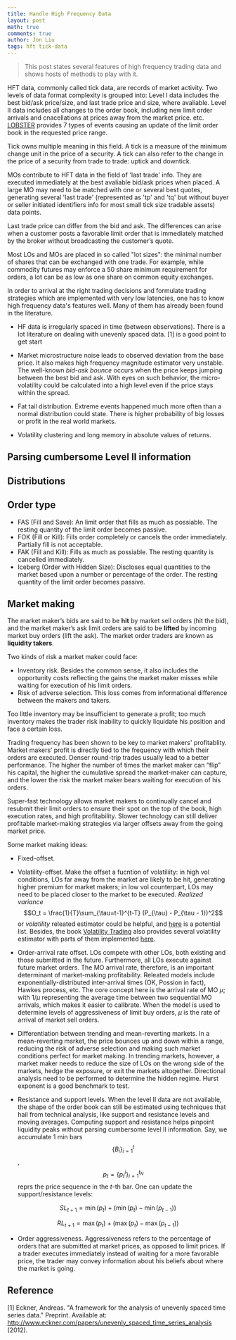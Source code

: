 ```yaml
---
title: Handle High Frequency Data
layout: post
math: true
comments: true
author: Jon Liu
tags: hft tick-data
---
```


> This post states several features of high frequency trading data and shows hosts of methods to play with it.

<!--more-->

HFT data, commonly called tick data, are records of market activity. Two levels of data format complexity is grouped into: Level I data includes the best bid/ask price/size, and last trade price and size, where avaliable. Level II data includes all changes to the order book, including new limit order arrivals and cnacellations at prices away from the market price. etc. [LOBSTER](https://lobsterdata.com/info/DataStructure.php) provides 7 types of events causing an update of the limit order book in the requested price range.

Tick owns multiple meaning in this field. A tick is a measure of the minimum change unit in the price of a security. A tick can also refer to the change in the price of a security from trade to trade: uptick and downtick.

MOs contribute to HFT data in the field of 'last trade' info. They are executed immediately at the best avaliable bid/ask prices when placed. A large MO may need to be matched with one or several best quotes, generating several 'last trade' (represented as 'tp' and 'tq' but without buyer or seller initiated identifiers info for most small tick size tradable assets) data points.

Last trade price can differ from the bid and ask. The differences can arise when a customer posts a favorable limit order that is immediately matched by the broker without broadcasting the customer’s quote.

Most LOs and MOs are placed in so called "lot sizes": the minimal number of shares
that can be exchanged with one trade. For example, while commodity futures may enforce a 50 share minimum requirement for orders, a lot can be as low as one share on common equity exchanges.

In order to arrival at the right trading decisions and formulate trading strategies which are implemented with very low latencies, one has to know high frequency data's features well. Many of them has already been found in the literature.

- HF data is irregularly spaced in time (between observations). There is a lot literature on dealing with unevenly spaced data. [1] is a good point to get start

- Market microstructure noise leads to observed deviation from the base price. It also makes high frequency magnitude estimator very unstable. The well-known *bid-ask bounce* occurs when the price keeps jumping between the best bid and ask. With eyes  on such behavior, the micro-volatility could be calculated into a high level even if the price stays within the spread.

- Fat tail distribution. Extreme events happened much more often than a normal distribution could state. There is higher probability of big losses or profit in the real world markets.

- Volatility clustering and long memory in absolute values of returns.

## Parsing cumbersome Level II information

## Distributions

## Order type
- FAS (Fill and Save): An limit order that fills as much as possiable. The resting quantity of the limit order becomes passive.
- FOK (Fill or Kill): Fills order completely or cancels the order immediately. Partially fill is not acceptable.
- FAK (Fill and Kill): Fills as much as possiable. The resting quantity is cancelled immediately.
- Iceberg (Order with Hidden Size): Discloses equal quantities to the market based upon a number or percentage of the order. The resting quantity of the limit order becomes passive.

## Market making

The market maker’s bids are said to be **hit** by market sell orders (hit the bid), and the market maker’s ask limit orders are said to be **lifted** by incoming market buy orders (lift the ask). The market order traders are known as **liquidity takers**.

Two kinds of risk a market maker could face:
- Inventory risk. Besides the common sense, it also includes the opportunity costs reflecting the gains the market maker misses while waiting for execution of his limit orders.
- Risk of adverse selection. This loss comes from informational difference between the makers and takers.

Too little inventory may be insufficient to generate a profit; too much inventory makes the trader risk inability to quickly liquidate his position and face a certain loss.

Trading frequency has been shown to be key to market makers' profitablity. Market makers’ profit is directly tied to the frequency with which their orders are executed. Denser round-trip trades usually lead to a better performance. The higher the number of times the market maker can “flip” his capital, the higher the cumulative spread the market-maker can capture, and the lower the risk the market maker bears waiting for execution of his orders.

Super-fast technology allows market makers to continually cancel and resubmit their limit orders to ensure their spot on the top of the book, high execution rates, and high profitability. Slower technology can still deliver profitable market-making strategies via larger offsets away from the going market price.

Some market making ideas:
- Fixed-offset.
- Volatility-offset. Make the offset a fucntion of volatiliity: in high vol conditions, LOs far away from the market are likely to be hit, generating higher premium for market makers; in low vol counterpart, LOs may need to be placed closer to the market to be executed. *Realized variance* $$O_t = \frac{1}{T}\sum_{\tau=t-1}^{t-T} (P_{\tau} - P_{\tau - 1})^2$$ or *volatility* releated estimator could be helpful, and [here](https://realized.oxford-man.ox.ac.uk/documentation/estimators) is a potential list. Besides, the book [Volatility Trading](https://www.amazon.com/Volatility-Trading-CD-ROM-Euan-Sinclair/dp/0470181990) also provides several volatility estimator with parts of them implemented [here](https://github.com/jasonstrimpel/volatility-trading).

- Order-arrival rate offset. LOs compete with other LOs, both existing and those submitted in the future. Furthermore, all LOs execute against future market orders. The MO arrival rate, therefore, is an important determinant of market-making profitability. Releated models include exponentially-distributed inter-arrival times (OK, Possion in fact), Hawkes process, etc. The core concept here is the arrival rate of MO $\mu$; with $1/\mu$ representing the average time between two sequential MO arrivals, which makes it easier to calibrate.  When the model is used to determine levels of aggressiveness of limit buy orders, $\mu$ is the rate of arrival of market sell orders.

- Differentiation between trending and mean-reverting markets. In a mean-reverting msrket, the price bounces up and down within a range, reducing the risk of adverse selection and making such market conditions perfect for market making. In trending markets, however, a market maker needs to reduce the size of LOs on the wrong side of the markets, hedge the exposure, or exit the markets altogether. Directional analysis need to be performed to determine the hidden regime. Hurst exponent is a good benchmark to test.

- Resistance and support levels. When the level II data are not available, the shape of the order book can still be estimated using techniques that hail from technical analysis, like support and resistance levels and moving averages. Computing support and resistance helps pinpoint liquidity peaks without parsing cumbersome level II information. Say, we accumulate 1 min bars $$\{B_i\}_{i=1}^t$$, $$p_t=\{p_t^i\}_{i=1}^{t_N}$$ reprs the price sequence in the $t$-th bar. One can update the support/resistance levels:

$$
SL_{t+1} = \min(p_t) + (\min(p_t) - \min(p_{t-1}))
$$

$$
RL_{t+1} = \max(p_t) + (\max(p_t) - \max(p_{t-1}))
$$

- Order aggressiveness. Aggressiveness refers to the percentage of orders that are submitted at market prices, as opposed to limit prices. If a trader executes immediately instead of waiting for a more favorable price, the trader may convey information about his beliefs about where the market is going.

## Reference
[1] Eckner, Andreas. "A framework for the analysis of unevenly spaced time series data." Preprint. Available at: http://www.eckner.com/papers/unevenly_spaced_time_series_analysis (2012).
